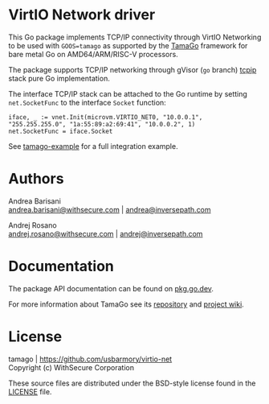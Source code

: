 VirtIO Network driver
=====================

This Go package implements TCP/IP connectivity through VirtIO Networking to be
used with `GOOS=tamago` as supported by the
[TamaGo](https://github.com/usbarmory/tamago) framework for bare metal Go on
AMD64/ARM/RISC-V processors.

The package supports TCP/IP networking through gVisor (`go` branch)
[tcpip](https://pkg.go.dev/gvisor.dev/gvisor/pkg/tcpip)
stack pure Go implementation.

The interface TCP/IP stack can be attached to the Go runtime by setting
`net.SocketFunc` to the interface `Socket` function:

```
iface, _ := vnet.Init(microvm.VIRTIO_NET0, "10.0.0.1", "255.255.255.0", "1a:55:89:a2:69:41", "10.0.0.2", 1)
net.SocketFunc = iface.Socket
```

See [tamago-example](https://github.com/usbarmory/tamago-example/blob/master/network/microvm-virtio-net.go)
for a full integration example.

Authors
=======

Andrea Barisani  
andrea.barisani@withsecure.com | andrea@inversepath.com  

Andrej Rosano  
andrej.rosano@withsecure.com   | andrej@inversepath.com  

Documentation
=============

The package API documentation can be found on
[pkg.go.dev](https://pkg.go.dev/github.com/usbarmory/virtio-net).


For more information about TamaGo see its
[repository](https://github.com/usbarmory/tamago) and
[project wiki](https://github.com/usbarmory/tamago/wiki).

License
=======

tamago | https://github.com/usbarmory/virtio-net  
Copyright (c) WithSecure Corporation

These source files are distributed under the BSD-style license found in the
[LICENSE](https://github.com/usbarmory/virtio-net/blob/master/LICENSE) file.
